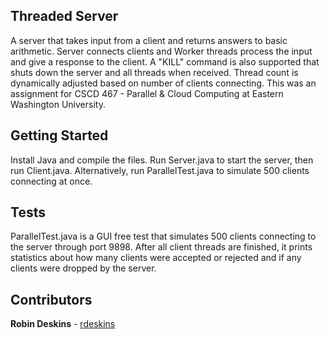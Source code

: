 ## Threaded Server
A server that takes input from a client and returns answers to basic arithmetic. Server connects clients and Worker threads process the input and give a response to the client. A "KILL" command is also supported that shuts down the server and all threads when received. Thread count is dynamically adjusted based on number of clients connecting. This was an assignment for CSCD 467 - Parallel & Cloud Computing at Eastern Washington University. 

## Getting Started
Install Java and compile the files. Run Server.java to start the server, then run Client.java. Alternatively, run ParallelTest.java to simulate 500 clients connecting at once. 

## Tests
ParallelTest.java is a GUI free test that simulates 500 clients connecting to the server through port 9898. After all client threads are finished, it prints statistics about how many clients were accepted or rejected and if any clients were dropped by the server. 

## Contributors

**Robin Deskins** - [rdeskins](https://github.com/rdeskins)
